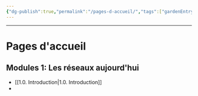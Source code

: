```yaml
---
{"dg-publish":true,"permalink":"/pages-d-accueil/","tags":["gardenEntry"]}
---
```


---
# Pages d'accueil

## Modules 1: Les réseaux aujourd'hui
- [[1.0. Introduction\|1.0. Introduction]]
- 